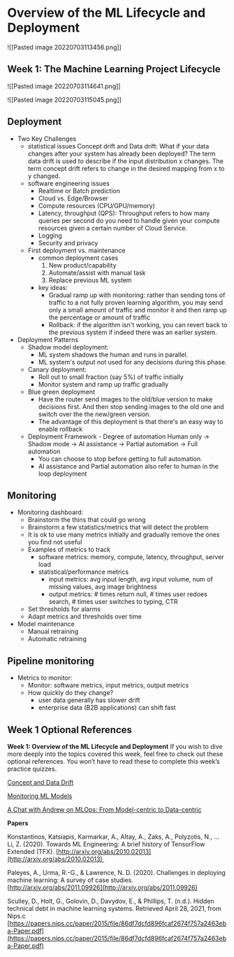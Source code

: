 # Overview of the ML Lifecycle and Deployment


![[Pasted image 20220703113456.png]]

## Week 1: The Machine Learning Project Lifecycle
![[Pasted image 20220703114641.png]]

![[Pasted image 20220703115045.png]]

## Deployment
- Two Key Challenges
	- statistical issues
		Concept drift and Data drift: What if your data changes after your system has already been deployed? The term data drift is used to describe if the input distribution x changes. The term concept drift refers to change in the desired mapping from x to y changed.
	- software engineering issues
		- Realtime or Batch prediction
		- Cloud vs. Edge/Browser
		- Compute resources (CPU/GPU/memory)
		- Latency, throughput (QPS): Throughput refers to how many queries per second do you need to handle given your compute resources given a certain number of Cloud Service.
		- Logging
		- Security and privacy
	- First deployment vs. maintenance
		- common deployment cases
			1. New product/capability
			2. Automate/assist with manual task
			3. Replace previous ML system
		- key ideas:
			- Gradual ramp up with monitoring: rather than sending tons of traffic to a not fully proven learning algorithm, you may send only a small amount of traffic and monitor it and then ramp up the percentage or amount of traffic
			- Rollback: if the algorithm isn't working, you can revert back to the previous system if indeed there was an earlier system.
- Deployment Patterns
	- Shadow model deployment: 
		- ML system shadows the human and runs in parallel. 
		- ML system's output not used for any decisions during this phase.
	- Canary deployment: 
		- Roll out to small fraction (say 5%) of traffic initially
		- Monitor system and ramp up traffic gradually 
	- Blue green deployment 
		- Have the router send images to the old/blue version to make decisions first. And then stop sending images to the old one and switch over the the new/green version.
		- The advantage of this deployment is that there's an easy way to enable rollback
	- Deployment Framework - Degree of automation
	Human only $\rightarrow$ Shadow mode $\rightarrow$ AI assistance $\rightarrow$ Partial automation $\rightarrow$ Full automation
		- You can choose to stop before getting to full automation. 
		- AI assistance and Partial automation also refer to human in the loop deployment

## Monitoring
- Monitoring dashboard: 
	- Brainstorm the thins that could go wrong
	- Brainstorm a few statistics/metrics that will detect the problem
	- It is ok to use many metrics initially and gradually remove the ones you find not useful
	- Examples of metrics to track
		- software metrics: memory, compute, latency, throughput, server load
		- statistical/performance metrics
			- input metrics: avg input length, avg input volume, num of missing values, avg image brightness
			- output metrics: # times return null, # times user redoes search, # times user switches to typing, CTR
	- Set thresholds for alarms
	- Adapt metrics and thresholds over time
- Model maintenance
	- Manual retraining
	- Automatic retraining
## Pipeline monitoring
- Metrics to monitor: 
	- Monitor: software metrics, input metrics, output metrics
	- How quickly do they change?
		- user data generally has slower drift
		- enterprise data (B2B applications) can shift fast

## Week 1 Optional References
**Week 1: Overview of the ML Lifecycle and Deployment**
If you wish to dive more deeply into the topics covered this week, feel free to check out these optional references. You won’t have to read these to complete this week’s practice quizzes.

[Concept and Data Drift](https://towardsdatascience.com/machine-learning-in-production-why-you-should-care-about-data-and-concept-drift-d96d0bc907fb)

[Monitoring ML Models](https://christophergs.com/machine%20learning/2020/03/14/how-to-monitor-machine-learning-models/)

[A Chat with Andrew on MLOps: From Model-centric to Data-centric](https://youtu.be/06-AZXmwHjo)

**Papers**

Konstantinos, Katsiapis, Karmarkar, A., Altay, A., Zaks, A., Polyzotis, N., … Li, Z. (2020). Towards ML Engineering: A brief history of TensorFlow Extended (TFX). [http://arxiv.org/abs/2010.02013](http://arxiv.org/abs/2010.02013) 

Paleyes, A., Urma, R.-G., & Lawrence, N. D. (2020). Challenges in deploying machine learning: A survey of case studies. [http://arxiv.org/abs/2011.09926](http://arxiv.org/abs/2011.09926)

Sculley, D., Holt, G., Golovin, D., Davydov, E., & Phillips, T. (n.d.). Hidden technical debt in machine learning systems. Retrieved April 28, 2021, from Nips.c [https://papers.nips.cc/paper/2015/file/86df7dcfd896fcaf2674f757a2463eba-Paper.pdf](https://papers.nips.cc/paper/2015/file/86df7dcfd896fcaf2674f757a2463eba-Paper.pdf)

